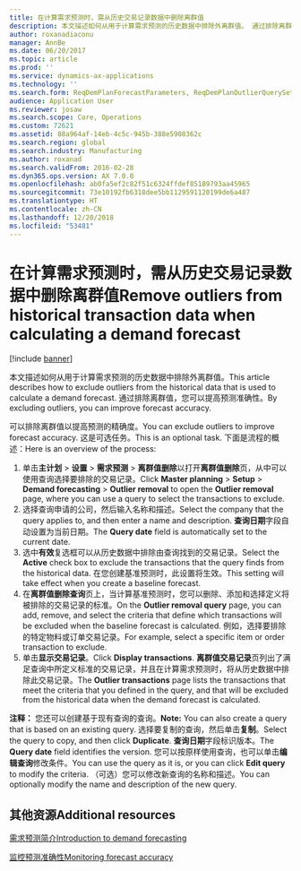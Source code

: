 ```yaml
---
title: 在计算需求预测时，需从历史交易记录数据中删除离群值
description: 本文描述如何从用于计算需求预测的历史数据中排除外离群值。 通过排除离群值，您可以提高预测准确性。
author: roxanadiaconu
manager: AnnBe
ms.date: 06/20/2017
ms.topic: article
ms.prod: ''
ms.service: dynamics-ax-applications
ms.technology: ''
ms.search.form: ReqDemPlanForecastParameters, ReqDemPlanOutlierQuerySetup
audience: Application User
ms.reviewer: josaw
ms.search.scope: Core, Operations
ms.custom: 72621
ms.assetid: 88a964af-14eb-4c5c-945b-388e5908362c
ms.search.region: global
ms.search.industry: Manufacturing
ms.author: roxanad
ms.search.validFrom: 2016-02-28
ms.dyn365.ops.version: AX 7.0.0
ms.openlocfilehash: ab0fa5ef2c82f51c6324ffdef85189793aa45965
ms.sourcegitcommit: 73e10192fb6318dee5bb1129591120199de6a487
ms.translationtype: HT
ms.contentlocale: zh-CN
ms.lasthandoff: 12/20/2018
ms.locfileid: "53481"
---
```

# <a name="remove-outliers-from-historical-transaction-data-when-calculating-a-demand-forecast"></a><span data-ttu-id="dd9d4-104">在计算需求预测时，需从历史交易记录数据中删除离群值</span><span class="sxs-lookup"><span data-stu-id="dd9d4-104">Remove outliers from historical transaction data when calculating a demand forecast</span></span>

[!include [banner](../includes/banner.md)]

<span data-ttu-id="dd9d4-105">本文描述如何从用于计算需求预测的历史数据中排除外离群值。</span><span class="sxs-lookup"><span data-stu-id="dd9d4-105">This article describes how to exclude outliers from the historical data that is used to calculate a demand forecast.</span></span> <span data-ttu-id="dd9d4-106">通过排除离群值，您可以提高预测准确性。</span><span class="sxs-lookup"><span data-stu-id="dd9d4-106">By excluding outliers, you can improve forecast accuracy.</span></span>

<span data-ttu-id="dd9d4-107">可以排除离群值以提高预测的精确度。</span><span class="sxs-lookup"><span data-stu-id="dd9d4-107">You can exclude outliers to improve forecast accuracy.</span></span> <span data-ttu-id="dd9d4-108">这是可选任务。</span><span class="sxs-lookup"><span data-stu-id="dd9d4-108">This is an optional task.</span></span> <span data-ttu-id="dd9d4-109">下面是流程的概述：</span><span class="sxs-lookup"><span data-stu-id="dd9d4-109">Here is an overview of the process:</span></span>

1.  <span data-ttu-id="dd9d4-110">单击**主计划** &gt; **设置** &gt; **需求预测** &gt; **离群值删除**以打开**离群值删除**页，从中可以使用查询选择要排除的交易记录。</span><span class="sxs-lookup"><span data-stu-id="dd9d4-110">Click **Master planning** &gt; **Setup** &gt; **Demand forecasting** &gt; **Outlier removal** to open the **Outlier removal** page, where you can use a query to select the transactions to exclude.</span></span>
2.  <span data-ttu-id="dd9d4-111">选择查询申请的公司，然后输入名称和描述。</span><span class="sxs-lookup"><span data-stu-id="dd9d4-111">Select the company that the query applies to, and then enter a name and description.</span></span> <span data-ttu-id="dd9d4-112">**查询日期**字段自动设置为当前日期。</span><span class="sxs-lookup"><span data-stu-id="dd9d4-112">The **Query date** field is automatically set to the current date.</span></span>
3.  <span data-ttu-id="dd9d4-113">选中**有效**复选框可以从历史数据中排除由查询找到的交易记录。</span><span class="sxs-lookup"><span data-stu-id="dd9d4-113">Select the **Active** check box to exclude the transactions that the query finds from the historical data.</span></span> <span data-ttu-id="dd9d4-114">在您创建基准预测时，此设置将生效。</span><span class="sxs-lookup"><span data-stu-id="dd9d4-114">This setting will take effect when you create a baseline forecast.</span></span>
4.  <span data-ttu-id="dd9d4-115">在**离群值删除查询**页上，当计算基准预测时，您可以删除、添加和选择定义将被排除的交易记录的标准。</span><span class="sxs-lookup"><span data-stu-id="dd9d4-115">On the **Outlier removal query** page, you can add, remove, and select the criteria that define which transactions will be excluded when the baseline forecast is calculated.</span></span> <span data-ttu-id="dd9d4-116">例如，选择要排除的特定物料或订单交易记录。</span><span class="sxs-lookup"><span data-stu-id="dd9d4-116">For example, select a specific item or order transaction to exclude.</span></span>
5.  <span data-ttu-id="dd9d4-117">单击**显示交易记录**。</span><span class="sxs-lookup"><span data-stu-id="dd9d4-117">Click **Display transactions**.</span></span> <span data-ttu-id="dd9d4-118">**离群值交易记录**页列出了满足查询中所定义标准的交易记录，并且在计算需求预测时，将从历史数据中排除此交易记录。</span><span class="sxs-lookup"><span data-stu-id="dd9d4-118">The **Outlier transactions** page lists the transactions that meet the criteria that you defined in the query, and that will be excluded from the historical data when the demand forecast is calculated.</span></span>

<span data-ttu-id="dd9d4-119">**注释：** 您还可以创建基于现有查询的查询。</span><span class="sxs-lookup"><span data-stu-id="dd9d4-119">**Note:** You can also create a query that is based on an existing query.</span></span> <span data-ttu-id="dd9d4-120">选择要复制的查询，然后单击**复制**。</span><span class="sxs-lookup"><span data-stu-id="dd9d4-120">Select the query to copy, and then click **Duplicate**.</span></span> <span data-ttu-id="dd9d4-121">**查询日期**字段标识版本。</span><span class="sxs-lookup"><span data-stu-id="dd9d4-121">The **Query date** field identifies the version.</span></span> <span data-ttu-id="dd9d4-122">您可以按原样使用查询，也可以单击**编辑查询**修改条件。</span><span class="sxs-lookup"><span data-stu-id="dd9d4-122">You can use the query as it is, or you can click **Edit query** to modify the criteria.</span></span> <span data-ttu-id="dd9d4-123">（可选）您可以修改新查询的名称和描述。</span><span class="sxs-lookup"><span data-stu-id="dd9d4-123">You can optionally modify the name and description of the new query.</span></span>

<a name="additional-resources"></a><span data-ttu-id="dd9d4-124">其他资源</span><span class="sxs-lookup"><span data-stu-id="dd9d4-124">Additional resources</span></span>
--------

[<span data-ttu-id="dd9d4-125">需求预测简介</span><span class="sxs-lookup"><span data-stu-id="dd9d4-125">Introduction to demand forecasting</span></span>](introduction-demand-forecasting.md)

[<span data-ttu-id="dd9d4-126">监控预测准确性</span><span class="sxs-lookup"><span data-stu-id="dd9d4-126">Monitoring forecast accuracy</span></span>](monitor-forecast-accuracy.md)



